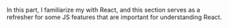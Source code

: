 In this part, I familiarize my with React, and this section serves as a refresher for some JS features that are important for understanding React.